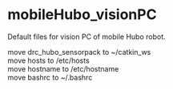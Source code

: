 # mobileHubo_visionPC
Default files for vision PC of mobile Hubo robot.

move drc_hubo_sensorpack to ~/catkin_ws <br />
move hosts to /etc/hosts <br />
move hostname to /etc/hostname <br />
move bashrc to ~/.bashrc <br />
